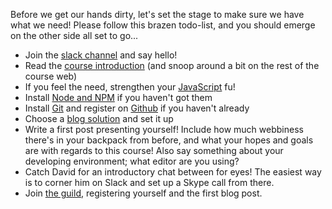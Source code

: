 Before we get our hands dirty, let's set the stage to make sure we have what we need! Please follow this brazen todo-list, and you should emerge on the other side all set to go...

*    Join the [slack channel](../slack-channel) and say hello!
*    Read the [course introduction](../introduction) (and snoop around a bit on the rest of the course web)
*    If you feel the need, strengthen your [JavaScript](../javascript) fu!
*    Install [Node and NPM](../node-and-npm) if you haven't got them
*    Install [Git](git-and-github) and register on [Github](git-and-github) if you haven't already
*    Choose a [blog solution](../blog) and set it up
*    Write a first post presenting yourself! Include how much webbiness there's in your backpack from before, and what your hopes and goals are with regards to this course! Also say something about your developing environment; what editor are you using?
*    Catch David for an introductory chat between for eyes! The easiest way is to corner him on Slack and set up a Skype call from there.
*    Join [the guild](../about-the-guild), registering yourself and the first blog post.